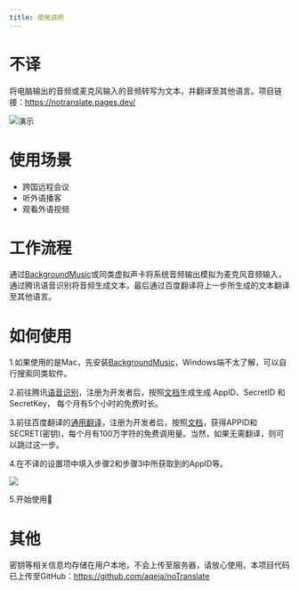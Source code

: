 ```yaml
---
title: 使用说明
---
```



# 不译
将电脑输出的音频或麦克风输入的音频转写为文本，并翻译至其他语言。项目链接：https://notranslate.pages.dev/

![演示](https://tva1.sinaimg.cn/large/008vxvgGly1h73sf6w2yeg30z70jte81.gif)

# 使用场景
- 跨国远程会议
- 听外语播客
- 观看外语视频

# 工作流程
通过[BackgroundMusic](https://github.com/kyleneideck/BackgroundMusic)或同类虚拟声卡将系统音频输出模拟为麦克风音频输入，通过腾讯语音识别将音频生成文本，最后通过百度翻译将上一步所生成的文本翻译至其他语言。

# 如何使用
1.如果使用的是Mac，先安装[BackgroundMusic](https://github.com/kyleneideck/BackgroundMusic)，Windows端不太了解，可以自行搜索同类软件。

2.前往腾讯[语音识别](https://cloud.tencent.com/document/product/1093/48982)，注册为开发者后，按照[文档](https://cloud.tencent.com/document/product/1093/48982)生成生成 AppID、SecretID 和 SecretKey， 每个月有5个小时的免费时长。

3.前往百度翻译的[通用翻译](https://fanyi-api.baidu.com/doc/21)，注册为开发者后，按照[文档](https://fanyi-api.baidu.com/doc/21)，获得APPID和SECRET(密钥)，每个月有100万字符的免费调用量。当然，如果无需翻译，则可以跳过这一步。

4.在不译的设置项中填入步骤2和步骤3中所获取到的AppID等。

![](https://tva1.sinaimg.cn/large/008vxvgGly1h74l5qxsr3g30z70jtq86.gif)

5.开始使用🎉
# 其他

密钥等相关信息均存储在用户本地，不会上传至服务器，请放心使用。本项目代码已上传至GitHub：https://github.com/aqeja/noTranslate